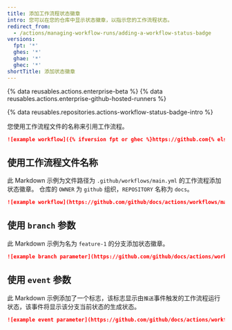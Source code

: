 ```yaml
---
title: 添加工作流程状态徽章
intro: 您可以在您的仓库中显示状态徽章，以指示您的工作流程状态。
redirect_from:
  - /actions/managing-workflow-runs/adding-a-workflow-status-badge
versions:
  fpt: '*'
  ghes: '*'
  ghae: '*'
  ghec: '*'
shortTitle: 添加状态徽章
---
```


{% data reusables.actions.enterprise-beta %}
{% data reusables.actions.enterprise-github-hosted-runners %}

{% data reusables.repositories.actions-workflow-status-badge-intro %}

您使用工作流程文件的名称来引用工作流程。

```markdown
![example workflow]({% ifversion fpt or ghec %}https://github.com{% else %}<HOSTNAME>{% endif %}/<OWNER>/<REPOSITORY>/actions/workflows/<WORKFLOW_FILE>/badge.svg)
```
## 使用工作流程文件名称

此 Markdown 示例为文件路径为 `.github/workflows/main.yml` 的工作流程添加状态徽章。 仓库的 `OWNER` 为 `github` 组织，`REPOSITORY` 名称为 `docs`。

```markdown
![example workflow](https://github.com/github/docs/actions/workflows/main.yml/badge.svg)
```

## 使用 `branch` 参数

此 Markdown 示例为名为 `feature-1` 的分支添加状态徽章。

```markdown
![example branch parameter](https://github.com/github/docs/actions/workflows/main.yml/badge.svg?branch=feature-1)
```

## 使用 `event` 参数

此 Markdown 示例添加了一个标志，该标志显示由`推送`事件触发的工作流程运行状态，该事件将显示该分支当前状态的生成状态。

```markdown
![example event parameter](https://github.com/github/docs/actions/workflows/main.yml/badge.svg?event=push)
```
